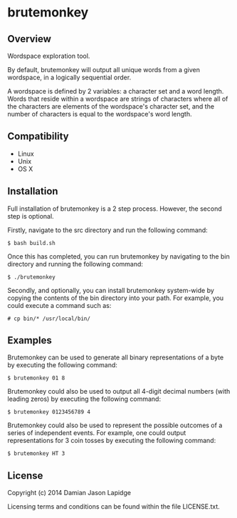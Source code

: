 brutemonkey
===========

Overview
--------

Wordspace exploration tool.

By default, brutemonkey will output all unique words from a given wordspace, in 
a logically sequential order.

A wordspace is defined by 2 variables: a character set and a word length. Words 
that reside within a wordspace are strings of characters where all of the 
characters are elements of the wordspace's character set, and the number of 
characters is equal to the wordspace's word length.

Compatibility
-------------

* Linux
* Unix
* OS X

Installation
------------

Full installation of brutemonkey is a 2 step process. However, the second step 
is optional.

Firstly, navigate to the src directory and run the following command:

    $ bash build.sh

Once this has completed, you can run brutemonkey by navigating to the bin 
directory and running the following command:

    $ ./brutemonkey

Secondly, and optionally, you can install brutemonkey system-wide by copying 
the contents of the bin directory into your path. For example, you could 
execute a command such as:

    # cp bin/* /usr/local/bin/

Examples
--------

Brutemonkey can be used to generate all binary representations of a byte by 
executing the following command:

    $ brutemonkey 01 8

Brutemonkey could also be used to output all 4-digit decimal numbers (with 
leading zeros) by executing the following command:

    $ brutemonkey 0123456789 4

Brutemonkey could also be used to represent the possible outcomes of a series 
of independent events. For example, one could output representations for 3 coin 
tosses by executing the following command:

    $ brutemonkey HT 3

License
-------

Copyright (c) 2014 Damian Jason Lapidge

Licensing terms and conditions can be found within the file LICENSE.txt.

